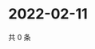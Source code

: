 # 2022-02-11

共 0 条

<!-- BEGIN WEIBO -->
<!-- 最后更新时间 Fri Feb 11 2022 15:12:38 GMT+0800 (China Standard Time) -->

<!-- END WEIBO -->
